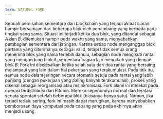 ```yaml
---
term: NATURAL FORK
---
```


Sebuah pemisahan sementara dari blockchain yang terjadi akibat siaran hampir bersamaan dari beberapa blok oleh penambang yang berbeda pada tingkat yang sama. Situasi ini terjadi ketika dua blok, yang ditandai sebagai $A$ dan $B$, ditemukan hampir pada waktu yang sama, menyebabkan pembagian sementara dari jaringan. Karena setiap node menganggap blok pertama yang diterimanya sebagai valid, tetapi tidak semua orang menerima blok yang sama terlebih dahulu, sebagian node mengikuti rantai yang mengandung blok $A$, sementara bagian lain mengikuti yang dengan blok $B$. Fork ini diselesaikan ketika salah satu dari dua rantai yang bersaing melampaui yang lain dalam hal pekerjaan yang terakumulasi. Pada titik itu, semua node dalam jaringan secara otomatis setuju pada rantai yang lebih panjang (dengan pekerjaan yang paling banyak terakumulasi), proses yang dikenal sebagai reorganisasi atau resinkronisasi. Fork alami ini melekat pada operasi terdistribusi dari Bitcoin. Mereka sepenuhnya normal dan teratasi secara spontan setelah beberapa blok (biasanya hanya satu). Namun, jika terjadi terlalu sering, fork ini masih dapat merugikan, karena menyebabkan pemborosan daya komputasi pada cabang yang pada akhirnya akan menjadi usang.